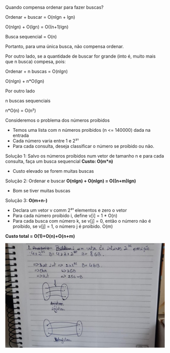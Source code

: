 Quando compensa ordenar para fazer buscas?

Ordenar + buscar = O(nlgn + lgn)

O(nlgn) + O(lgn) = O((n+1)lgn)

Busca sequencial = O(n)

Portanto, para uma única busca, não compensa ordenar.

Por outro lado, se a quantidade de buscar for grande (into é, muito mais que n busca) compesa, pois:

Ordenar + n buscas = O(nlgn)

O(nlgn) + n*O(lgn)

Por outro lado

n buscas sequenciais

n*O(n) = O(n²)

Consideremos o problema dos números proibidos

- Temos uma lista com n números proibidos (n <= 140000) dada na entrada
- Cada número varia entre 1 e 2³¹
- Para cada consulta, deseja classificar o número se proibido ou não.

Solução 1: Salvo os números proibidos num vetor de tamanho n e para cada consulta, faça um busca sequencial **Custo: O(m*n)**

- Custo elevado se forem muitas buscas
  
Solução 2: Ordenar e buscar **O(nlgn) + O(nlgn) = O((n+m)lgn)**

- Bom se tiver muitas buscas

Solução 3: **O(m+n-)**

- Declara um vetor v comm 2³¹ elementos e zero o vetor
- Para cada número proibido i, define v[i] = 1 * O(n)
- Para cada busca com número k, se v[j] = 0, então o número não é proibido, se v[j] = 1, o número j é proibido. O(m)

**Custo total = O(1)+O(n)+O(n+m)**

<div align="center">
	<img src="./fotos/quadro4.jpeg" alt="quadro">
</div>